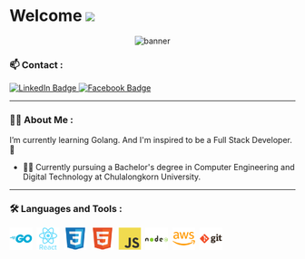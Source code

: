 <h1>
  Welcome
  <img src="https://media.giphy.com/media/hvRJCLFzcasrR4ia7z/giphy.gif" width="30px"/>
</h1>
<div align="center">
  <img src="https://newrelic.com/sites/default/files/2021-04/good-programmer-banner-final.jpg" alt="banner" height="300px" width="1000px">
</div>

### 📫 Contact :
<div id="badges">
  <a href="https://www.linkedin.com/in/nanfa-khuntawee/">
    <img src="https://img.shields.io/badge/LinkedIn-0a66c2?style=for-the-badge&logo=linkedin&logoColor=white" alt="LinkedIn Badge"/>
  </a>
  <a href="https://web.facebook.com/nanfa.khuntawee.1/">
    <img src="https://img.shields.io/badge/Facebook-1877f2?style=for-the-badge&logo=facebook&logoColor=white" alt="Facebook Badge"/>
  </a>
</div>

---

### 👨‍💻 About Me :
I’m currently learning Golang. And I'm inspired to be a Full Stack Developer. 🌱
  - 👨‍🎓 Currently pursuing a Bachelor's degree in Computer Engineering and Digital Technology at Chulalongkorn University.

---

### 🛠️ Languages and Tools :
<div>
  <img src="https://github.com/devicons/devicon/blob/master/icons/go/go-original-wordmark.svg" title="Go" alt="Go" width="40" height="40"/>&nbsp;
  <img src="https://github.com/devicons/devicon/blob/master/icons/react/react-original-wordmark.svg" title="React" alt="React" width="40" height="40"/>&nbsp;
  <img src="https://github.com/devicons/devicon/blob/master/icons/css3/css3-original.svg"  title="CSS3" alt="CSS" width="40" height="40"/>&nbsp;
  <img src="https://github.com/devicons/devicon/blob/master/icons/html5/html5-original.svg" title="HTML5" alt="HTML" width="40" height="40"/>&nbsp;
  <img src="https://github.com/devicons/devicon/blob/master/icons/javascript/javascript-original.svg" title="JavaScript" alt="JavaScript" width="40" height="40"/>&nbsp;
  <img src="https://github.com/devicons/devicon/blob/master/icons/nodejs/nodejs-original-wordmark.svg" title="NodeJS" alt="NodeJS" width="40" height="40"/>&nbsp;
  <img src="https://github.com/devicons/devicon/blob/master/icons/amazonwebservices/amazonwebservices-plain-wordmark.svg" title="AWS" alt="AWS" width="40" height="40"/>&nbsp;
  <img src="https://github.com/devicons/devicon/blob/master/icons/git/git-original-wordmark.svg" title="Git" **alt="Git" width="40" height="40"/>
</div>

<div id="view-count" align="center">
  <img src="https://komarev.com/ghpvc/?username=Khuntawee&style=flat-square&color=blue" alt=""/>
</div>

<!--
**Khuntawee/Khuntawee** is a ✨ _special_ ✨ repository because its `README.md` (this file) appears on your GitHub profile.

Here are some ideas to get you started:

- 🔭 I’m currently working on ...
- 🌱 I’m currently learning ...
- 👯 I’m looking to collaborate on ...
- 🤔 I’m looking for help with ...
- 💬 Ask me about ...
- 📫 How to reach me: ...
- 😄 Pronouns: ...
- ⚡ Fun fact: ...
-->
